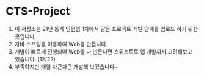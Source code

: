 # CTS-Project 

1.  이 저장소는 21년 동계 인턴쉽 1차에서 맡은 프로젝트 개발 단계를 업로드 하기 위한 곳입니다.
2.  자바 스프링을 이용하여 Web을 만듭니다. 
3.  개발이 빠르게 진행되어 Web을 다 만든다면 스위프트로 앱 개발까지 고려해보고 있습니다. (12/22) 
4.  부족하지만 매일 차근차근 개발해 보겠습니다~
